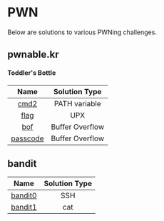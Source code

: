 # PWN

Below are solutions to various PWNing challenges.

## pwnable.kr

#### Toddler's Bottle
| Name                                     | Solution Type   |
| :--------------------------------------: | :-------------: |
| [cmd2](/pwnable/toddler/cmd2.md)         | PATH variable   |
| [flag](/pwnable/toddler/flag.md)         | UPX             |
| [bof](/pwnable/toddler/bof.md)           | Buffer Overflow |
| [passcode](/pwnable/toddler/passcode.md) | Buffer Overflow |

## bandit
| Name                          | Solution Type |
| :---------------------------: | :-----------: |
| [bandit0](/bandit/bandit0.md) | SSH           |
| [bandit1](/bandit/bandit1.md) | cat           |
